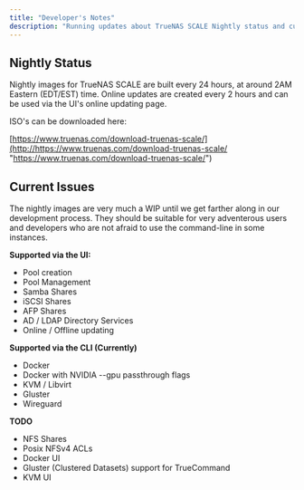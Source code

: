 ```yaml
---
title: "Developer's Notes"
description: "Running updates about TrueNAS SCALE Nightly status and current issues."
---
```


## Nightly Status

Nightly images for TrueNAS SCALE are built every 24 hours, at around 2AM Eastern (EDT/EST) time. Online updates are created every 2 hours and can be used via the UI's online updating page.

ISO's can be downloaded here:

[https://www.truenas.com/download-truenas-scale/](http://https://www.truenas.com/download-truenas-scale/ "https://www.truenas.com/download-truenas-scale/")


## Current Issues

The nightly images are very much a WIP until we get farther along in our development process. They should be suitable for very adventerous users and developers who are not afraid to use the command-line in some instances.


**Supported via the UI:**
- Pool creation
- Pool Management
- Samba Shares
- iSCSI Shares
- AFP Shares
- AD / LDAP Directory Services
- Online / Offline updating

**Supported via the CLI (Currently)**
- Docker
- Docker with NVIDIA --gpu passthrough flags
- KVM / Libvirt
- Gluster
- Wireguard

**TODO**
- NFS Shares
- Posix NFSv4 ACLs
- Docker UI
- Gluster (Clustered Datasets) support for TrueCommand
- KVM UI


